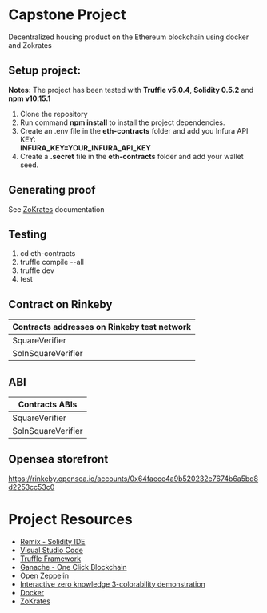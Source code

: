 # Capstone Project

Decentralized housing product on the Ethereum blockchain using docker and Zokrates

## Setup project:
__Notes:__ The project has been tested with __Truffle v5.0.4__, __Solidity 0.5.2__ and __npm v10.15.1__
1. Clone the repository
2. Run command __npm install__ to install the project dependencies.
3. Create an .env file in the __eth-contracts__ folder and add you Infura API KEY:<br />
   __INFURA_KEY=YOUR_INFURA_API_KEY__
4. Create a __.secret__ file in the __eth-contracts__ folder and add your wallet seed.

## Generating proof
See [ZoKrates](https://github.com/Zokrates/ZoKrates) documentation

## Testing
1. cd eth-contracts
2. truffle compile --all
3. truffle dev
4. test

## Contract on Rinkeby

| Contracts addresses on Rinkeby test network                           | 
|-----------------------------------------------------------------------|
|  SquareVerifier      |  0x846F4f6FCF11BafC1D78bD70dfc63AdE741F6f57    |
|  SolnSquareVerifier  |  0xfd1eD88a56882627a12d010efe58D11092906167    |

## ABI 

| Contracts ABIs                                                                    | 
|-----------------------------------------------------------------------------------|
|  SquareVerifier      |  ./eth-contracts/build/contracts/SquareVerifier.json       |
|  SolnSquareVerifier  |  ./eth-contracts/build/contracts/SolnSquareVerifier.json   |


## Opensea storefront

https://rinkeby.opensea.io/accounts/0x64faece4a9b520232e7674b6a5bd8d2253cc53c0


# Project Resources

* [Remix - Solidity IDE](https://remix.ethereum.org/)
* [Visual Studio Code](https://code.visualstudio.com/)
* [Truffle Framework](https://truffleframework.com/)
* [Ganache - One Click Blockchain](https://truffleframework.com/ganache)
* [Open Zeppelin ](https://openzeppelin.org/)
* [Interactive zero knowledge 3-colorability demonstration](http://web.mit.edu/~ezyang/Public/graph/svg.html)
* [Docker](https://docs.docker.com/install/)
* [ZoKrates](https://github.com/Zokrates/ZoKrates)

